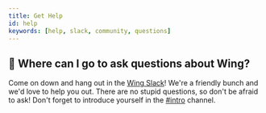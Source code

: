 ```yaml
---
title: Get Help
id: help
keywords: [help, slack, community, questions]
---
```


## 🙋 Where can I go to ask questions about Wing?

Come on down and hang out in the [Wing Slack]! We're a friendly bunch and we'd love to help you out.
There are no stupid questions, so don't be afraid to ask! Don't forget to introduce yourself in the
[#intro](https://winglang.slack.com/archives/C048QDSMC7L) channel.

[Wing Slack]: https://t.winglang.io/slack

